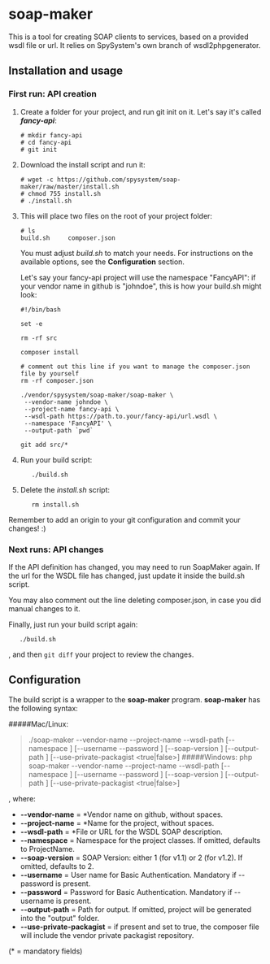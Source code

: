 # soap-maker

This is a tool for creating SOAP clients to services, based on a provided wsdl file or url. It relies on SpySystem's own branch of wsdl2phpgenerator.

## Installation and usage

### First run: API creation
1. Create a folder for your project, and run git init on it. Let's say it's called ***fancy-api***:
   ```
   # mkdir fancy-api
   # cd fancy-api
   # git init
   ```

2. Download the install script and run it:
   ```
   # wget -c https://github.com/spysystem/soap-maker/raw/master/install.sh
   # chmod 755 install.sh
   # ./install.sh
   ```

3. This will place two files on the root of your project folder:
   ```
   # ls
   build.sh     composer.json
   ```
   You must adjust *build.sh* to match your needs.
   For instructions on the available options, see the **Configuration** section.
   
   Let's say your fancy-api project will use the namespace "FancyAPI": if your vendor name in github is "johndoe", this is how your build.sh might look:
   ```
   #!/bin/bash
   
   set -e
   
   rm -rf src
   
   composer install
   
   # comment out this line if you want to manage the composer.json file by yourself
   rm -rf composer.json
   
   ./vendor/spysystem/soap-maker/soap-maker \
    --vendor-name johndoe \
    --project-name fancy-api \
    --wsdl-path https://path.to.your/fancy-api/url.wsdl \
    --namespace 'FancyAPI' \
    --output-path `pwd`
   
   git add src/*

   ```

4. Run your build script:
   ```
      ./build.sh
   ```

5. Delete the *install.sh* script:
   ```
      rm install.sh
   ```

Remember to add an origin to your git configuration and commit your changes! :)

### Next runs: API changes
If the API definition has changed, you may need to run SoapMaker again. If the url for the WSDL file has changed, just update it inside the build.sh script.

You may also comment out the line deleting composer.json, in case you did manual changes to it.

Finally, just run your build script again:
```
   ./build.sh
```
, and then `git diff` your project to review the changes.

## Configuration
The build script is a wrapper to the **soap-maker** program.
**soap-maker** has the following syntax:

#####Mac/Linux:
>./soap-maker --vendor-name <VendorName> --project-name <ProjectName> --wsdl-path <WSDL> [--namespace <Namespace>] [--username <Username> --password <Password>] [--soap-version <SOAPVersion>] [--output-path <PathToOutput>] [--use-private-packagist <true|false>]
#####Windows:
>php soap-maker --vendor-name <VendorName> --project-name <ProjectName> --wsdl-path <WSDL> [--namespace <Namespace>] [--username <Username> --password <Password>] [--soap-version <SOAPVersion>] [--output-path <PathToOutput>] [--use-private-packagist <true|false>]

, where:
- **--vendor-name** = *Vendor name on github, without spaces.
- **--project-name** = *Name for the project, without spaces.
- **--wsdl-path** = *File or URL for the WSDL SOAP description.
- **--namespace** = Namespace for the project classes. If omitted, defaults to ProjectName.
- **--soap-version** = SOAP Version: either 1 (for v1.1) or 2 (for v1.2). If omitted, defaults to 2.
- **--username** = User name for Basic Authentication. Mandatory if --password is present.
- **--password** = Password for Basic Authentication. Mandatory if --username is present.
- **--output-path** = Path for output. If omitted, project will be generated into the "output" folder.
- **--use-private-packagist** = if present and set to true, the composer file will include the vendor private packagist repository.

(* = mandatory fields)

